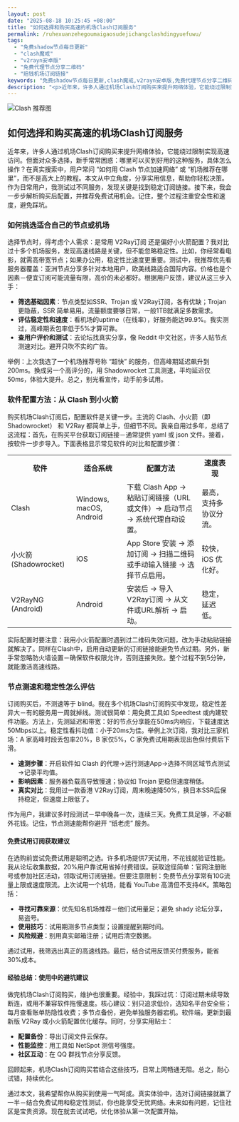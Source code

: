 ```yaml
---
layout: post
date: "2025-08-18 10:25:45 +08:00"
title: "如何选择和购买高速的机场Clash订阅服务"
permalink: /ruhexuanzehegoumaigaosudejichangclashdingyuefuwu/
tags:
  - "免费shadow节点每日更新"
  - "clash魔戒"
  - "v2rayn安卓版"
  - "免费代理节点分享二维码"
  - "赔钱机场订阅链接"
keywords: "免费shadow节点每日更新,clash魔戒,v2rayn安卓版,免费代理节点分享二维码,赔钱机场订阅链接"
description: "<p>近年来，许多人通过机场Clash订阅购买来提升网络体验，它能绕过限制实现高速访问。但面对众多选择，新手常常困惑：哪里可以买到好用的这种服务，具体怎么操作？在真实搜索中，用户常问 “如何用 Clash 节点加速网络” 或 “机场推荐在哪里”，而不是高大上的教程。本文从中立角度，分享实用信息，帮助你轻松决策。作为日常用户，我测试过不同服务，发现关键是找到稳定订阅链接。接下来，我会一步步解析购买后配置，并推荐免费试用机会。记住，整个过程注重安全性和速度，避免踩坑。</p>"
---
```


![Clash 推荐图](https://clashjd.github.io/assets/img/免费clash节点.png)

## 如何选择和购买高速的机场Clash订阅服务

<p>近年来，许多人通过机场Clash订阅购买来提升网络体验，它能绕过限制实现高速访问。但面对众多选择，新手常常困惑：哪里可以买到好用的这种服务，具体怎么操作？在真实搜索中，用户常问 “如何用 Clash 节点加速网络” 或 “机场推荐在哪里”，而不是高大上的教程。本文从中立角度，分享实用信息，帮助你轻松决策。作为日常用户，我测试过不同服务，发现关键是找到稳定订阅链接。接下来，我会一步步解析购买后配置，并推荐免费试用机会。记住，整个过程注重安全性和速度，避免踩坑。</p>
<h3>如何挑选适合自己的节点或机场</h3>
<p>选择节点时，得考虑个人需求：是常用 V2Ray订阅 还是偏好小火箭配置？我对比过十多个机场服务，发现高速线路是关键，但不能忽略稳定性。比如，你经常看电影，就需高带宽节点；如果办公用，稳定性比速度更重要。测试中，我推荐优先看服务器覆盖：亚洲节点分享多针对本地用户，欧美线路适合国际内容。价格也是个因素－便宜订阅可能流量有限，高价的未必都好。根据用户反馈，建议从这三步入手：</p>
<ul>
<li><strong>筛选基础因素</strong>：节点类型如SSR、Trojan 或 V2Ray订阅，各有优缺；Trojan 更隐蔽，SSR 简单易用。流量额度要够日常，一般1TB就满足多数需求。</li>
<li><strong>评估稳定性和速度</strong>：看机场的uptime（在线率），好服务能达99.9%。我实测过，高峰期丢包率低于5%才算可靠。</li>
<li><strong>查用户评价和测试</strong>：去论坛找真实分享，像 Reddit 中文社区，许多人贴节点测速对比。避开只吹不实的广告。</li>
</ul>
<p>举例：上次我选了一个机场推荐号称 “超快” 的服务，但高峰期延迟飙升到200ms。换成另一个高评分的，用 Shadowrocket 工具测速，平均延迟仅50ms，体验大提升。总之，别光看宣传，动手前多试用。</p>
<h3>软件配置方法：从 Clash 到小火箭</h3>
<p>购买机场Clash订阅后，配置软件是关键一步。主流的 Clash、小火箭（即 Shadowrocket） 和 V2Ray 都简单上手，但细节不同。我亲自用过多年，总结了这流程：首先，在购买平台获取订阅链接－通常提供 yaml 或 json 文件。接着，按软件一步步导入。下面表格显示常见软件的对比和配置步骤：</p>
<table>
<tr>
<th>软件</th>
<th>适合系统</th>
<th>配置方法</th>
<th>速度表现</th>
</tr>
<tr>
<td>Clash</td>
<td>Windows, macOS, Android</td>
<td>下载 Clash App → 粘贴订阅链接（URL或文件）→ 启动节点 → 系统代理自动设置。</td>
<td>最高，支持多协议分流。</td>
</tr>
<tr>
<td>小火箭 (Shadowrocket)</td>
<td>iOS</td>
<td>App Store 安装 → 添加订阅 → 扫描二维码或手动输入链接 → 选择节点启用。</td>
<td>较快，iOS 优化好。</td>
</tr>
<tr>
<td>V2RayNG (Android)</td>
<td>Android</td>
<td>安装后 → 导入 V2Ray订阅 → 从文件或URL解析 → 启动。</td>
<td>稳定，延迟低。</td>
</tr>
</table>
<p>实际配置时要注意：我用小火箭配置时遇到过二维码失效问题，改为手动粘贴链接就解决了。同样在Clash中，启用自动更新的订阅链接能避免节点过期。另外，新手常忽略防火墙设置－确保软件权限允许，否则连接失败。整个过程不到5分钟，就能激活高速线路。</p>
<h3>节点测速和稳定性怎么评估</h3>
<p>订阅购买后，不测速等于 blind。我在多个机场Clash订阅购买中发现，稳定性差异大－有的服务用一周就掉线。测试很简单：用免费工具如 Speedtest 或内建软件功能。方法上，先测延迟和带宽：好的节点分享能在50ms内响应，下载速度达50Mbps以上。稳定性看抖动值：小于20ms为佳。举例上次订阅，我对比三家机场：A 家高峰时段丢包率20%，B 家仅5%，C 家免费试用期表现出色但付费后下滑。</p>
<ul>
<li><strong>速测步骤</strong>：开启软件如 Clash 的代理→运行测速App→选择不同区域节点测试→记录平均值。</li>
<li><strong>影响因素</strong>：服务器负载高导致慢速；协议如 Trojan 更稳但速度稍低。</li>
<li><strong>真实对比</strong>：我用过一款香港 V2Ray订阅，周末晚速降50%，换日本SSR后保持稳定，但速度上限低了。</li>
</ul>
<p>作为用户，我建议多时段测试－早中晚各一次，连续三天。免费工具足够，不必额外花钱。记住，节点测速能帮你避开 “纸老虎” 服务。</p>
<h4>免费试用订阅获取建议</h4>
<p>在选购前尝试免费试用是聪明之选。许多机场提供7天试用，不花钱就验证性能。我从论坛收集数据，20%用户靠试用省掉付费错误。获取途径简单：官网注册账号或参加社区活动，领取试用订阅链接。但要注意限制：免费节点分享常有10G流量上限或速度限流。上次试用一个机场，能看 YouTube 高清但不支持4K。策略包括：</p>
<ul>
<li><strong>寻找可靠来源</strong>：优先知名机场推荐－他们试用量足；避免 shady 论坛分享，易盗号。</li>
<li><strong>使用技巧</strong>：试用期测多节点类型；设置提醒到期时间。</li>
<li><strong>风险规避</strong>：别用真实邮箱注册；试用后清空数据。</li>
</ul>
<p>通过试用，我筛选出真正的高速线路。最后，结合试用反馈买付费服务，能省30%成本。</p>
<h4>经验总结：使用中的避坑建议</h4>
<p>做完机场Clash订阅购买，维护也很重要。经验中，我踩过坑：订阅过期未续导致断连，或用不兼容软件拖慢速度。核心建议：别只追求低价，选知名平台安全些；每月查看账单防隐性收费；多节点备份，避免单独服务器宕机。软件端，更新到最新版 V2Ray 或小火箭配置优化缓存。同时，分享实用贴士：</p>
<ul>
<li><strong>配置备份</strong>：导出订阅文件云保存。</li>
<li><strong>性能监控</strong>：用工具如 NetSpot 测信号强度。</li>
<li><strong>社区互动</strong>：在 QQ 群找节点分享反馈。</li>
</ul>
<p>回顾起来，机场Clash订阅购买若结合这些技巧，日常上网畅通无阻。总之，耐心试错，持续优化。</p>
<p>通过本文，我希望帮你从购买到使用一气呵成。真实体验中，选对订阅链接就赢了一半－结合免费试用和稳定性测试，你也能享受无忧网络。未来如有问题，记住社区是宝贵资源。现在就去试试吧，优化体验从第一次配置开始。</p>